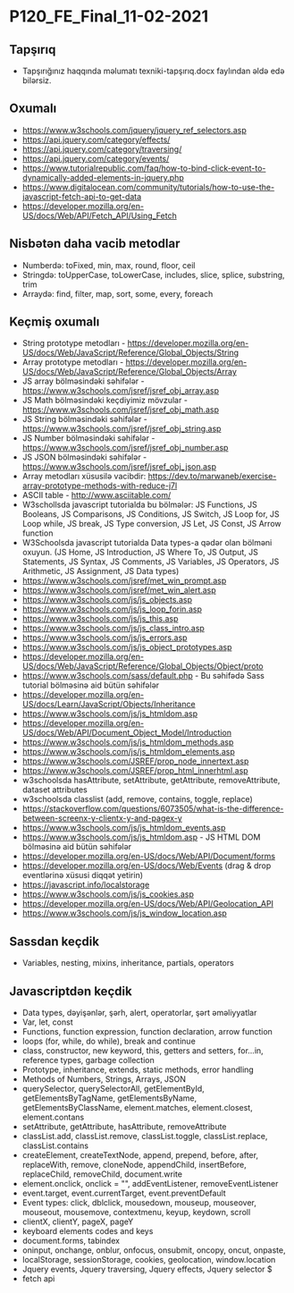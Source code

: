 # P120_FE_Final_11-02-2021

## Tapşırıq
- Tapşırığınız haqqında məlumatı texniki-tapşırıq.docx faylından əldə edə bilərsiz.

## Oxumalı
- https://www.w3schools.com/jquery/jquery_ref_selectors.asp
- https://api.jquery.com/category/effects/
- https://api.jquery.com/category/traversing/
- https://api.jquery.com/category/events/
- https://www.tutorialrepublic.com/faq/how-to-bind-click-event-to-dynamically-added-elements-in-jquery.php
- https://www.digitalocean.com/community/tutorials/how-to-use-the-javascript-fetch-api-to-get-data
- https://developer.mozilla.org/en-US/docs/Web/API/Fetch_API/Using_Fetch

## Nisbətən daha vacib metodlar
- Numberdə: toFixed, min, max, round, floor, ceil
- Stringdə: toUpperCase, toLowerCase, includes, slice, splice, substring, trim
- Arraydə: find, filter, map, sort, some, every, foreach

## Keçmiş oxumalı
- String prototype metodları - https://developer.mozilla.org/en-US/docs/Web/JavaScript/Reference/Global_Objects/String
- Array prototype metodları - https://developer.mozilla.org/en-US/docs/Web/JavaScript/Reference/Global_Objects/Array
- JS array bölməsindəki səhifələr - https://www.w3schools.com/jsref/jsref_obj_array.asp
- JS Math bölməsindəki keçdiyimiz mövzular - https://www.w3schools.com/jsref/jsref_obj_math.asp
- JS String bölməsindəki səhifələr - https://www.w3schools.com/jsref/jsref_obj_string.asp
- JS Number bölməsindəki səhifələr - https://www.w3schools.com/jsref/jsref_obj_number.asp
- JS JSON bölməsindəki səhifələr - https://www.w3schools.com/jsref/jsref_obj_json.asp
- Array metodları xüsusilə vacibdir: https://dev.to/marwaneb/exercise-array-prototype-methods-with-reduce-j7l
- ASCII table - http://www.asciitable.com/
- W3schollsda javascript tutorialda bu bölmələr: JS Functions, JS Booleans, JS Comparisons, JS Conditions, JS Switch, JS Loop for, JS Loop while, JS break, JS Type conversion, JS Let, JS Const, JS Arrow function
- W3Schoolsda javascript tutorialda Data types-a qədər olan bölməni oxuyun. (JS Home, JS Introduction, JS Where To, JS Output, JS Statements, JS Syntax, JS Comments, JS Variables, JS Operators, JS Arithmetic, JS Assignment, JS Data types)
- https://www.w3schools.com/jsref/met_win_prompt.asp
- https://www.w3schools.com/jsref/met_win_alert.asp
- https://www.w3schools.com/js/js_objects.asp
- https://www.w3schools.com/js/js_loop_forin.asp
- https://www.w3schools.com/js/js_this.asp
- https://www.w3schools.com/js/js_class_intro.asp
- https://www.w3schools.com/js/js_errors.asp
- https://www.w3schools.com/js/js_object_prototypes.asp
- https://developer.mozilla.org/en-US/docs/Web/JavaScript/Reference/Global_Objects/Object/proto
- https://www.w3schools.com/sass/default.php - Bu səhifədə Sass tutorial bölməsinə aid bütün səhifələr
- https://developer.mozilla.org/en-US/docs/Learn/JavaScript/Objects/Inheritance
- https://www.w3schools.com/js/js_htmldom.asp
- https://developer.mozilla.org/en-US/docs/Web/API/Document_Object_Model/Introduction
- https://www.w3schools.com/js/js_htmldom_methods.asp
- https://www.w3schools.com/js/js_htmldom_elements.asp
- https://www.w3schools.com/JSREF/prop_node_innertext.asp
- https://www.w3schools.com/JSREF/prop_html_innerhtml.asp
- w3schoolsda hasAttribute, setAttribute, getAttribute, removeAttribute, dataset attributes
- w3schoolsda classlist (add, remove, contains, toggle, replace)
- https://stackoverflow.com/questions/6073505/what-is-the-difference-between-screenx-y-clientx-y-and-pagex-y
- https://www.w3schools.com/js/js_htmldom_events.asp
- https://www.w3schools.com/js/js_htmldom.asp - JS HTML DOM bölməsinə aid bütün səhifələr
- https://developer.mozilla.org/en-US/docs/Web/API/Document/forms
- https://developer.mozilla.org/en-US/docs/Web/Events (drag & drop eventlərinə xüsusi diqqət yetirin)
- https://javascript.info/localstorage
- https://www.w3schools.com/js/js_cookies.asp
- https://developer.mozilla.org/en-US/docs/Web/API/Geolocation_API
- https://www.w3schools.com/js/js_window_location.asp

## Sassdan keçdik
- Variables, nesting, mixins, inheritance, partials, operators
 
## Javascriptdən keçdik
- Data types, dəyişənlər, şərh, alert, operatorlar, şərt əməliyyatlar
- Var, let, const
- Functions, function expression, function declaration, arrow function
- loops (for, while, do while), break and continue
- class, constructor, new keyword, this, getters and setters, for...in, reference types, garbage collection
- Prototype, inheritance, extends, static methods, error handling
- Methods of Numbers, Strings, Arrays, JSON
- querySelector, querySelectorAll, getElementById, getElementsByTagName, getElementsByName, getElementsByClassName, element.matches, element.closest, element.contans
- setAttribute, getAttribute, hasAttribute, removeAttribute
- classList.add, classList.remove, classList.toggle, classList.replace, classList.contains
- createElement, createTextNode, append, prepend, before, after, replaceWith, remove, cloneNode, appendChild, insertBefore, replaceChild, removeChild, document.write
- element.onclick, onclick = "", addEventListener, removeEventListener
- event.target, event.currentTarget, event.preventDefault
- Event types: click, dblclick, mousedown, mouseup, mouseover, mouseout, mousemove, contextmenu, keyup, keydown, scroll
- clientX, clientY, pageX, pageY
- keyboard elements codes and keys
- document.forms, tabindex
- oninput, onchange, onblur, onfocus, onsubmit, oncopy, oncut, onpaste,
- localStorage, sessionStorage, cookies, geolocation, window.location
- Jquery events, Jquery traversing, Jquery effects, Jquery selector $
- fetch api
